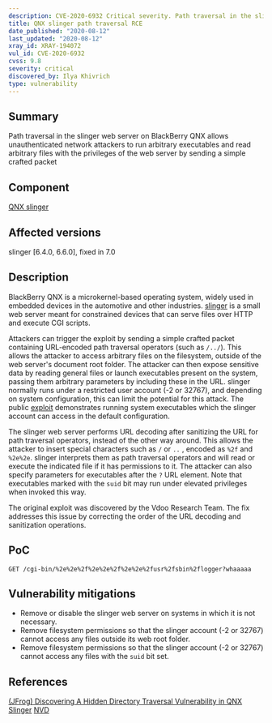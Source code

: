 ```yaml
---
description: CVE-2020-6932 Critical severity. Path traversal in the slinger web server on BlackBerry QNX allows unauthenticated network attackers to run arbitrary executables and read arbitrary files with the privileges of the web server by sending a simple crafted packet
title: QNX slinger path traversal RCE
date_published: "2020-08-12"
last_updated: "2020-08-12"
xray_id: XRAY-194072
vul_id: CVE-2020-6932
cvss: 9.8
severity: critical
discovered_by: Ilya Khivrich
type: vulnerability
---
```

## Summary
Path traversal in the slinger web server on BlackBerry QNX allows unauthenticated network attackers to run arbitrary executables and read arbitrary files with the privileges of the web server by sending a simple crafted packet

## Component

[QNX slinger](http://www.qnx.com/developers/docs/6.5.0/index.jsp?topic=%2Fcom.qnx.doc.neutrino_utilities%2Fs%2Fslinger.html)

## Affected versions

slinger [6.4.0, 6.6.0], fixed in 7.0

## Description

BlackBerry QNX is a microkernel-based operating system, widely used in embedded devices in the automotive and other industries. [slinger](http://www.qnx.com/developers/docs/6.3.2/neutrino/utilities/s/slinger.html) is a small web server meant for constrained devices that can serve files over HTTP and execute CGI scripts.

Attackers can trigger the exploit by sending a simple crafted packet containing URL-encoded path traversal operators (such as `/../`). This allows the attacker to access arbitrary files on the filesystem, outside of the web server's document root folder. The attacker can then expose sensitive data by reading general files or launch executables present on the system, passing them arbitrary parameters by including these in the URL. slinger normally runs under a restricted user account (-2 or 32767), and depending on system configuration, this can limit the potential for this attack. The public [exploit](https://jfrog.com/blog/follow-the-data-a-hidden-directory-traversal-vulnerability-in-qnx-slinger/) demonstrates running system executables which the slinger account can access in the default configuration.

The slinger web server performs URL decoding after sanitizing the URL for path traversal operators, instead of the other way around. This allows the attacker to insert special characters such as `/` or `..` , encoded as `%2f` and `%2e%2e`. slinger interprets them as path traversal operators and will read or execute the indicated file if it has permissions to it. The attacker can also specify parameters for executables after the `?` URL element. Note that executables marked with the `suid` bit may run under elevated privileges when invoked this way.

The original exploit was discovered by the Vdoo Research Team. The fix addresses this issue by correcting the order of the URL decoding and sanitization operations.

## PoC

`GET /cgi-bin/%2e%2e%2f%2e%2e%2f%2e%2e%2fusr%2fsbin%2flogger?whaaaaa`

## Vulnerability mitigations

* Remove or disable the slinger web server on systems in which it is not necessary.
* Remove filesystem permissions so that the slinger account (-2 or 32767) cannot access any files outside its web root folder.
* Remove filesystem permissions so that the slinger account (-2 or 32767) cannot access any files with the `suid` bit set.

## References

[(JFrog) Discovering A Hidden Directory Traversal Vulnerability in QNX Slinger](https://jfrog.com/blog/follow-the-data-a-hidden-directory-traversal-vulnerability-in-qnx-slinger/)
[NVD](https://nvd.nist.gov/vuln/detail/CVE-2020-6932)